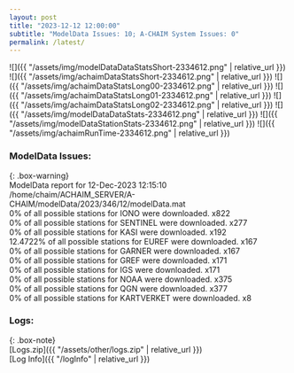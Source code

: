 ```yaml
---
layout: post
title: "2023-12-12 12:00:00"
subtitle: "ModelData Issues: 10; A-CHAIM System Issues: 0"
permalink: /latest/
---
```


![]({{ "/assets/img/modelDataDataStatsShort-2334612.png" | relative_url }})
![]({{ "/assets/img/achaimDataStatsShort-2334612.png" | relative_url }})
![]({{ "/assets/img/achaimDataStatsLong00-2334612.png" | relative_url }})
![]({{ "/assets/img/achaimDataStatsLong01-2334612.png" | relative_url }})
![]({{ "/assets/img/achaimDataStatsLong02-2334612.png" | relative_url }})
![]({{ "/assets/img/modelDataDataStats-2334612.png" | relative_url }})
![]({{ "/assets/img/modelDataStationStats-2334612.png" | relative_url }})
![]({{ "/assets/img/achaimRunTime-2334612.png" | relative_url }})


### ModelData Issues:  
  
{: .box-warning}  
 ModelData report for 12-Dec-2023 12:15:10   
 /home/chaim/ACHAIM_SERVER/A-CHAIM/modelData/2023/346/12/modelData.mat   
 0% of all possible stations for IONO were downloaded. x822   
 0% of all possible stations for SENTINEL were downloaded. x277   
 0% of all possible stations for KASI were downloaded. x192   
 12.4722% of all possible stations for EUREF were downloaded. x167   
 0% of all possible stations for GARNER were downloaded. x167   
 0% of all possible stations for GREF were downloaded. x171   
 0% of all possible stations for IGS were downloaded. x171   
 0% of all possible stations for NOAA were downloaded. x375   
 0% of all possible stations for QGN were downloaded. x377   
 0% of all possible stations for KARTVERKET were downloaded. x8   
  


### Logs:  
  
{: .box-note}  
[Logs.zip]({{ "/assets/other/logs.zip" | relative_url }})  
[Log Info]({{ "/logInfo" | relative_url }})  
